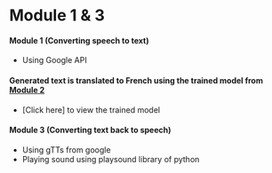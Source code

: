 # Module 1 & 3

#### Module 1 (Converting speech to text)
* Using Google API 
#### Generated text is translated to French using the trained model from [Module 2](https://github.com/Samridhi98/NLP_JComponent/tree/master/Module%202)
* [Click here] to view the trained model
#### Module 3 (Converting text back to speech)
* Using gTTs from google
* Playing sound using playsound library of python
